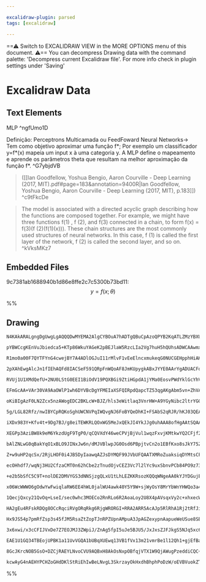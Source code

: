 ```yaml
---

excalidraw-plugin: parsed
tags: [excalidraw]

---
```

==⚠  Switch to EXCALIDRAW VIEW in the MORE OPTIONS menu of this document. ⚠== You can decompress Drawing data with the command palette: 'Decompress current Excalidraw file'. For more info check in plugin settings under 'Saving'


# Excalidraw Data
## Text Elements
MLP ^ngfUmo1D

Definição:
    Perceptrons Multicamada ou FeedFoward Neural Networks-> Tem como objetivo aproximar uma função f*;
    Por exemplo um classificador y=f*(x) mapeia um input x à uma categoria y. A MLP define o mapeamento 
                 e aprende os parâmetros theta que resultam na melhor aproximação da função f*.
 ^G7ybjdVB

> ([[Ian Goodfellow, Yoshua Bengio, Aaron Courville - Deep Learning (2017, MIT).pdf#page=183&annotation=9400R|Ian Goodfellow, Yoshua Bengio, Aaron Courville - Deep Learning (2017, MIT), p.183]]) ^c9tFkcDe

> The model is associated with a directed acyclic graph describing how the functions are composed together. For example, we might have three functions f(1) , f (2), and f(3) connected in a chain, to form f(x) = f(3)(f (2)(f(1)(x))). These chain structures are the most commonly used structures of neural networks. In this case, f (1) is called the first layer of the network, f (2) is called the second layer, and so on. ^kVksMKz7

## Embedded Files
9c7381ab1688940b1d86e8ffe2c7c5300b73bd11: $$y = f(x;\theta)$$

%%
## Drawing
```compressed-json
N4KAkARALgngDgUwgLgAQQQDwMYEMA2AlgCYBOuA7hADTgQBuCpAzoQPYB2KqATLZMzYBXUtiRoIACyhQ4zZAHoFAc0JRJQgEYA6bGwC2CgF7N6hbEcK4OCtptbErHALRY8RMpWdx8Q1TdIEfARcZgRmBShcZQUebQA2bQAOGjoghH0EDihmbgBtcDBQMBKIEm4IDmUAMwBVfTYARgARVJLIWEQKqCwoNtLMbmceeIAWflKYIYBmUYBObR4Adlnp

pYBWCcgKEnVuJbiedca5+KTp86WkuYAGeK2pBEJlaW5RzcLIa2Vg7huH5hQUhsADWCAAwmx8GxSBUAMSNBCIxH9SCaXDYEHKYFCDjESHQ2ESIHWZhwXCBbKoiDVQj4fAAZVgvwkgg81MBwLBAHVdpJuHxPhBOaCEEyYCz0Gzyg8cS8OOFcmhGg82OTsGopsqbv8hdjhHAAJLEJWoPIAXQe1XImWN3A4QnpD0IeKwFVwN2pOLxCuYpodTqFYQQxDe

R1mo0a00F7QYTFYnG4cwejBY7A4ADlOGJuI11rMlvF1vEeElncxmukeqG0NUCGEHpphHiAKLBTLZf2O/APIRwYi4au5lajG5zJI8OZzEbJoVEDgg+3dh7QzEh7h1/ANoU9TB9CQAWQAMgAFL2UAAqvQqx7PVs4UAZhCM4lQ03uQuqD4AYrh9HStVQD5Y13KAAEEiGULgJGCao+hTJgoHMAgIOeaD0CgNVqT0bJcBdJg7TQAMeyFGFnhdAgrz3G9T

2pXAhEwgAlcJn1fIEhAQFd8IACSeF591QRpFnWQoAF8JmKUpygkABxJYYE0AArYgADUACFqU6V9oGvB5BjQYZZm0OZ1jmDZRgnEyeB4PMHkA4YDmSFYDiWQtS1GeJ4iWB4dmIPY0CSMZtA2RpS0aFYJySUKHkkPjXm1XVY2+SVEtKEUwQJGF4WRJEkEbDEsW9fEoSy4lyA4MkKSyeDPzpRlmW06VQwBIFRV5Pz+TQGM0tasFxUlYUoRlIU5UkX1T

RVUj1U1XMdQefU+2NU0LStG0EEI1BiOdV19PQXBGi9ZtiHGpdA1jYMa0EosvPWdYklGcYhVTBN0NGJZZ1jZ70yzDgczQMyoxuaZpjmoVCArKt11retOKFJtcWINsMmqrsztKPsByHZURzHJIlh1G5wq4hdTpI2NVzBS7N23EDrwkStaQ4QgAHOAGO2GQAAdDhUF51ATyYMQ4FairUAPR0kLwfRcAHVBhFQb8EBDb82AoCliFQDMEBEAhNYQKAKBh

EFmGcAA+VAr30VA9AaOWlP1wh6DYVBcDgYFMEIaXSFQIRpdQapcTZ53qgAKgAbm5vn+ZhVAsAyHxnd9638FCVhaTwYgY5gABeUOAApMAASlQaXECsH2rZdOAGNQTBUAAA4r3BrcHBBlDI5uYG0VAwLF09UGIBBGYQOWS9dkIO0w1BI6j2e59jl23ayQe5eYVByVIAAjzJWrX9R9ebgBHDjUECZgJb/Tbm8yfBJBj133c93Ag4H5uA44F/Q+0bnzw

oKiBIgAzF0LN2Zcx5nzAWogEDC2BKLcW+BJZ/hls3eWitlaq3VnrHW+A9YGyNibc2ltrYGGdnYRSDsnaL0fl7Ju/tA7s39uHGevMTwxzjvoBOFdk6p0IOnGWWdc4hwLsXUuTxm5JyrjXOujdfbNzwD0dupBy5dx7n3E8A8h74VHqIv81VnbMPnvPEeD9l4jzYGvDe299bAj3rFKIqBj4jzPhfK2HBr5BDvt7B+bAPbSxfrLd+n8Q7fy4PebIT4Xy

5g/LGL82Rfz/nwIBYCpRQKoSghUWCNVPqIWQvgNJ6FoBYQeDhKI+FSAbS2qRJR/hKJ03QEApmQcwFR0gULEWa94GIOlrLVBStiAqzVqQDWWtsG4MNqQY2ZsLYZGIbbMhFDnbeN8RSWhgSGGhwjuAlhbDMDx2hFw7AKc/S8OQpnb2Od85FzHmXcRlcODVygLXButD5Ftw7qgFRvdbwaOHto8eujsj6K2YYuexil6ulXuvCkVjd6oH3vYxxp9wguKv

iXDx983Y+Kfv4t+9Dg7BJ/g8eiTEWKRLQOxWG5MeJxQEkJI4YkJJg0uhAAA8ofHgAAtSQAApWiDwtIVCfsoPKQpdrDDuNoEGax8yNDuPdJYD07JDBsjcbQJweBjlGBcVyKxPI+T5PsZJkBYrPHildIlVQUotS5BCEqRJ0BwgJgTak6JMQLTxJle10ByqVUpFk0otJ6T9W0pIDEGhAgcl6ggdq/lBLWtFMGioTVDp+DGoqXMqppqwFmqlSARUTpEW

XEGPp3AziBW8k9eM6YkzdUgF9TgP0/qCQVXdY46weCPVjBjVul1wqzFxvjKMtkwYQ2CFjf2MN5o4iNCafIlo4ZHSRpPZa86qUk0LWjSAFMoYTq3JSgNdJ1rMrmNgCKjRcCaEaGWuYo5L3EECggJI1RqgIB4Ke7A+YdSaBWJoYgjQDoAncK+Ao7QwCTVA40T4q6pI7XdDwak1pdEVKLedKIUAhCmggIgPELplDYWBHAUmDLCiSUgNJdA2A5hQG/CC

bAlZNLwG0qBakYqO1xBLO9JINxJw6n/dMJVBlwpJG0Osd6PBpjtvCn2o1EBfKxo8sJkY75ZXnHHFqjYMUaVvFzRAZKr4dPpVtYSbKuUUT5TdUVT13QfUb2qghuqibWRDWakGKNMbOq8HjX1BqSbnMpvlOm5UmaMQzQSlOg0S052rSQ5dSpsYXSD12rp6YKafSBc2ihtKJauqhQnBcM4CE0yJn+jJ+tmZsyvmWK5WVBWR2VjHTu6m+60SLvbCjUmv

Z+w9uHP2qcSx/2RjLHOF0i4JB5DyIaawqAZJsDYMQF99JVbUFQAATXMRoZuaksiqDYMtsCFJOCoEhCIMw9IR7OFQJWaBqAjwhFIEzKoqA84aqJmLQ0F5C7aH7NUOE5JhXZ0aOcAAZNYDgbA0PpmzjenUjFzTmmpNuqmk6dx1IgIAXg3ACzO+bPO43Js8xm3Nhb0IKDLbW8wDbqAttVHYHtg7PNjukFO8EVAzhuZXbgDdu7D3lBPZe95N7H3ltwDV

ecOHhdf7/wqNj3HU2CfzaCMT0n62hCbe2zTnudOjvCEZ3Vc7l2lYc9uxSbnvPCb84PO9z733fvRAQAD4HoPweDkh9Dm4jEAA+ePpuzfl4tknq3leq+p7tjXsCtcnd1yz/X12jf3dw6b17FvBfrxF9MMXCGHwRNfFesJ1G/wAW4DJ1JkECmZOpKmRBeSS/dCKUKEpeEFTlNi5lyAZEan4ElxITH0uJuy590TpbAfycq8p2rkP+2w8M6Z3r9nnPjfx

+e2b5bSfC5C9T+nolDE2DMVYGS3dNNSjzgQLxU1tLhLEZKKRsozKQQqWNgeAA0kYJYDGujEl0qK5VWrjKNC1fMWVpw8Q0YMm9kUY0waq04U4Wq8QAME4napQcmHmFkiQNkt07wRYowk4MBmmp+USOmemfwXmRmpUDqOUZmcMBU7qxUxmZUpItmVIVoDmPmTm7IRB7mAoRBjmUofmsowgAWfoGaU0IW2aYWeo06kWaAK0n4a0yGm6ZQsGEguAowqW

x06WcWWWO6gOdwYwFwiqlaRW6EE4hWL0jalWU4awk40Y5Y9W+sjWyOsY8MrYbWnYHWQo3a46fao444XGgUGqxMo2GWchiOG49hKSqOhCsUJcc2QQqA4MLsfobAGoPaqAOw6gLsA8hAgQ2A1YLs2AMAhy5gqA2Irskg3Mg8zA2ASimg8ed8FAcKkR782R6Ya8VUsycA5iIYcKbAwq+8pA3cKspA3MWAf4PgnEKRI8/4/EqAoajA9RgQI8jRSEnAa8

1QecjQxcy21QvOq+LseI/sec0whc3MOECo2RnRLo6R2AoaLoy2U8X4pAVsqxVy2c+xhxecWxz2hc7xaxXxRchcn23MF4sUYQ1s1xPMnIQg2RIg4QLsgQ9REx5ijyNsDQHAiSPsYQxA3MEJUJZ8csWxCooyCoeCEyzA3choPM6gcReADY/sT26xsRa87gwQGs+83MtILAjyKcMATAeJ8Jm0+s4yIImx2xDJLcZ2LJkRYQOEGsXJTA1A3M1gGsggcs

HA2gEu4RFskRDQg8OCcRqciRVgORqRkg6RjgWRORGI+RRA2ARR5AcAJp5RlRhA1Rj2tRfJixzRsJI8Ns7RGJXRPRsUfRCsOyIxwQy2FAExp+0xuAsx6g8xdCv0Sxosqx9Jwpnxy2iprxxcJxCAZxGsFxciYJtxwcMIjxwiqALxqxbxHxPAXxKZvx/xn2mp4Q3pYJqA2J6GuJrR+8URgIsyKJaJGGnRHZ0Ja8bA+J2s5AOCRJgppJqA5J9RVJoQYx

Hx9JS54p7pmRfZsp3s45fJM5RsaZtZopTJnRPZUpnAMpuA3JpAGZexypnAapueWeUSue8SBeaARevQ+SGSQ8/qdaOS7gP5xItesY9eZSshZMpQbeFEHeGpQJCJOpop+pSRRpagJpzcZpuZFpeRBRNpxR9pGiFRVRNRqs7puITRyxXpbRHRLJ3R+sgZ/RIZHCYZ4xJcUZMxI8cZSsCZlFyZPxqAR5OxmZVZ2ZnApxORBZoJDexZ/spZ+xzxWZ7x2x

3x6xwi/x3cCFIJVxDe7Z7EOJMJ3ZWpiJ/ZnAg5fpI5uJe5BJU5/JxJxsZJFJkgS5NJq5xc65zJm5HJqAO5vJPZB5EyQlJ5BAnl55uZl5Pl15cpuxSppCqpdEW+O+rEIRe6xMx+Wmyo5+JQok4Aq6umcAcATIrc3Akk0AsUmQFQA4Ey/QDAhACAFAaklBlmdq8Iz6bV1QNV2AIgfqhoPQ+gTINqVmEgCIpmIqpQXVpAPVfVjVFmR0Q1GENmVUDBhQ

EAE1U1GQ34TBEojUPBK1a11UvVGQA1bUBqXUEwq13VB1fVx13m21vmrBe1l12Qh1+gjEfBaaAhQWj1k1V1GQLKWagEsqqUF1P1z1fVKscS+eiShe51+1YNG1meyVyo0SkAcNUAL1/8wF6AZesNT16N11UQpA4Ek1qssUMsrh41eNL1LYeIYEJNFAZNzKFIwIVAuNoN+NGQdNLNF4jGFQRUNVxFUI+AAAGtwMDEJO8HMNMHmOsBZDZGZOdYLfSCtm

8GcJKrcNOB5GsO+DZCjRAEYLNvoCVU9AQBxH8AkOsNxpOBfqjVTX1W9QjAWugPzeddiCQC+V1MDW7cQEyNAjDStd7QeNETTResySlQfhAN7fNVfmpFCMyqQMoOiM9q9jZPzqnctqqusOLg8MxMoI6BSHzYnbgM9iDMtuJv8LwKXagJneLjbSDX6jdQgP9UmajFBTSGtMxK6EolUMbbGFkKHTuhSsUkQIRuSqQBxA8G4hVWPRPaRAxEftwBSnXfMt

kcwAyG4nAEHYPCHZoGHdDKlStRiEhIwBeLNvgL3SkrzayOkHxdhBhphPoDzW/oEVBVuokZTOHc1hAEcuBE0SfWfURtleAOJHQIGuECVTlaJEAA==
```
%%